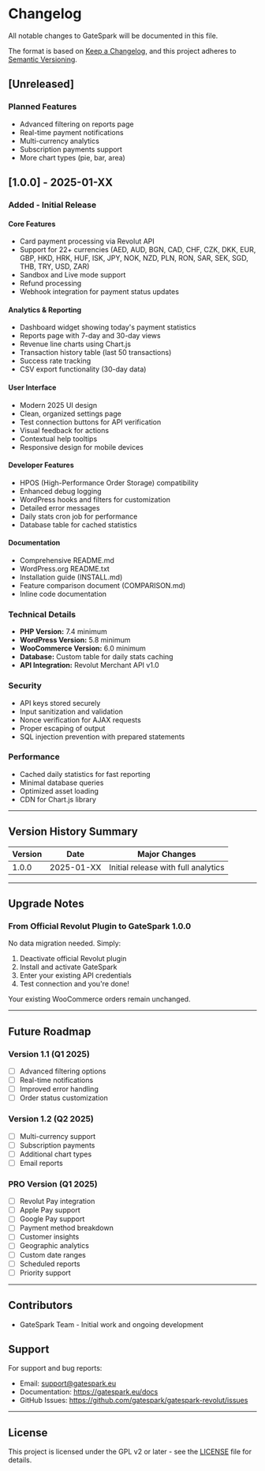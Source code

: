# Changelog

All notable changes to GateSpark will be documented in this file.

The format is based on [Keep a Changelog](https://keepachangelog.com/en/1.0.0/),
and this project adheres to [Semantic Versioning](https://semver.org/spec/v2.0.0.html).

## [Unreleased]

### Planned Features
- Advanced filtering on reports page
- Real-time payment notifications
- Multi-currency analytics
- Subscription payments support
- More chart types (pie, bar, area)

## [1.0.0] - 2025-01-XX

### Added - Initial Release

#### Core Features
- Card payment processing via Revolut API
- Support for 22+ currencies (AED, AUD, BGN, CAD, CHF, CZK, DKK, EUR, GBP, HKD, HRK, HUF, ISK, JPY, NOK, NZD, PLN, RON, SAR, SEK, SGD, THB, TRY, USD, ZAR)
- Sandbox and Live mode support
- Refund processing
- Webhook integration for payment status updates

#### Analytics & Reporting
- Dashboard widget showing today's payment statistics
- Reports page with 7-day and 30-day views
- Revenue line charts using Chart.js
- Transaction history table (last 50 transactions)
- Success rate tracking
- CSV export functionality (30-day data)

#### User Interface
- Modern 2025 UI design
- Clean, organized settings page
- Test connection buttons for API verification
- Visual feedback for actions
- Contextual help tooltips
- Responsive design for mobile devices

#### Developer Features
- HPOS (High-Performance Order Storage) compatibility
- Enhanced debug logging
- WordPress hooks and filters for customization
- Detailed error messages
- Daily stats cron job for performance
- Database table for cached statistics

#### Documentation
- Comprehensive README.md
- WordPress.org README.txt
- Installation guide (INSTALL.md)
- Feature comparison document (COMPARISON.md)
- Inline code documentation

### Technical Details
- **PHP Version:** 7.4 minimum
- **WordPress Version:** 5.8 minimum
- **WooCommerce Version:** 6.0 minimum
- **Database:** Custom table for daily stats caching
- **API Integration:** Revolut Merchant API v1.0

### Security
- API keys stored securely
- Input sanitization and validation
- Nonce verification for AJAX requests
- Proper escaping of output
- SQL injection prevention with prepared statements

### Performance
- Cached daily statistics for fast reporting
- Minimal database queries
- Optimized asset loading
- CDN for Chart.js library

---

## Version History Summary

| Version | Date | Major Changes |
|---------|------|---------------|
| 1.0.0 | 2025-01-XX | Initial release with full analytics |

---

## Upgrade Notes

### From Official Revolut Plugin to GateSpark 1.0.0

No data migration needed. Simply:
1. Deactivate official Revolut plugin
2. Install and activate GateSpark
3. Enter your existing API credentials
4. Test connection and you're done!

Your existing WooCommerce orders remain unchanged.

---

## Future Roadmap

### Version 1.1 (Q1 2025)
- [ ] Advanced filtering options
- [ ] Real-time notifications
- [ ] Improved error handling
- [ ] Order status customization

### Version 1.2 (Q2 2025)
- [ ] Multi-currency support
- [ ] Subscription payments
- [ ] Additional chart types
- [ ] Email reports

### PRO Version (Q1 2025)
- [ ] Revolut Pay integration
- [ ] Apple Pay support
- [ ] Google Pay support
- [ ] Payment method breakdown
- [ ] Customer insights
- [ ] Geographic analytics
- [ ] Custom date ranges
- [ ] Scheduled reports
- [ ] Priority support

---

## Contributors

- GateSpark Team - Initial work and ongoing development

## Support

For support and bug reports:
- Email: support@gatespark.eu
- Documentation: https://gatespark.eu/docs
- GitHub Issues: https://github.com/gatespark/gatespark-revolut/issues

---

## License

This project is licensed under the GPL v2 or later - see the [LICENSE](LICENSE) file for details.
